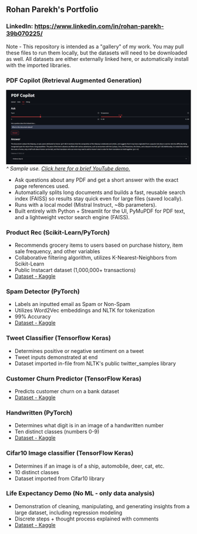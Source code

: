 ## Rohan Parekh's Portfolio
### LinkedIn: https://www.linkedin.com/in/rohan-parekh-39b070225/

Note - This repository is intended as a "gallery" of my work. You may pull these files to run them locally, but the datasets will need to be downloaded as well. All datasets are either externally linked here, or automatically install with the imported libraries.

### PDF Copilot (Retrieval Augmented Generation)

![PDF Copilot UI](pdf_copilot/pdf_copilot_screenshot.png) 
_^ Sample use. [Click here for a brief YouTube demo.](https://youtu.be/zy974ldHlfQ)_
- Ask questions about any PDF and get a short answer with the exact page references used.
- Automatically splits long documents and builds a fast, reusable search index (FAISS) so results stay quick even for large files (saved locally).
- Runs with a local model (Mistral Instruct, ~8b parameters).
- Built entirely with Python + Streamlit for the UI, PyMuPDF for PDF text, and a lightweight vector search engine (FAISS).

### Product Rec (Scikit-Learn/PyTorch)
- Recommends grocery items to users based on purchase history, item sale frequency, and other variables
- Collaborative filtering algorithm, utilizes K-Nearest-Neighbors from Scikit-Learn
- Public Instacart dataset (1,000,000+ transactions)
- [Dataset - Kaggle](https://www.kaggle.com/datasets/yasserh/instacart-online-grocery-basket-analysis-dataset)

### Spam Detector (PyTorch)
- Labels an inputted email as Spam or Non-Spam
- Utilizes Word2Vec embeddings and NLTK for tokenization
- 99% Accuracy
- [Dataset - Kaggle](https://www.kaggle.com/datasets/nitishabharathi/email-spam-dataset)

### Tweet Classifier (Tensorflow Keras)
- Determines positive or negative sentiment on a tweet
- Tweet inputs demonstrated at end
- Dataset imported in-file from NLTK's public twitter_samples library

### Customer Churn Predictor (TensorFlow Keras)
- Predicts customer churn on a bank dataset
- [Dataset - Kaggle](https://www.kaggle.com/datasets/gauravtopre/bank-customer-churn-dataset/data)

### Handwritten (PyTorch)
- Determines what digit is in an image of a handwritten number
- Ten distinct classes (numbers 0-9)
- [Dataset - Kaggle](https://www.kaggle.com/datasets/dhruvildave/english-handwritten-characters-dataset)

### Cifar10 Image classifier (TensorFlow Keras)
- Determines if an image is of a ship, automobile, deer, cat, etc.
- 10 distinct classes
- Dataset imported from Cifar10 library


### Life Expectancy Demo (No ML - only data analysis)
- Demonstration of cleaning, manipulating, and generating insights from a large dataset, including regression modeling
- Discrete steps + thought process explained with comments
- [Dataset - Kaggle](https://www.kaggle.com/datasets/lashagoch/life-expectancy-who-updated/data)
